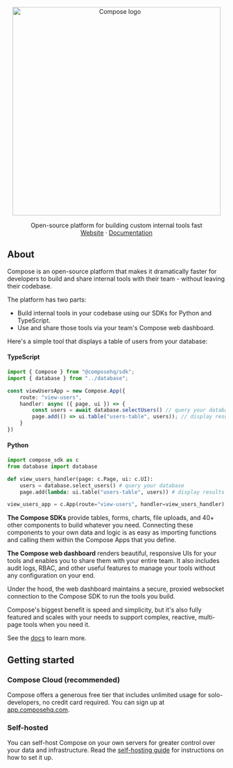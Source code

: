 <p align="center">
<picture>
  <source media="(prefers-color-scheme: dark)" srcset="https://composehq.com/light-logo-with-text.svg" width="480">
  <source media="(prefers-color-scheme: light)" srcset="https://composehq.com/dark-logo-with-text.svg" width="480">
  <img alt="Compose logo" src="https://composehq.com/dark-logo-with-text.svg" width="480">
</picture>
</p>

<p align="center">
    Open-source platform for building custom internal tools fast
    <br />
    <a href="https://composehq.com">Website</a>
    ·
    <a href="https://docs.composehq.com">Documentation</a>
  </p>

## About

Compose is an open-source platform that makes it dramatically faster for developers to build and share internal tools with their team - without leaving their codebase.

The platform has two parts:
- Build internal tools in your codebase using our SDKs for Python and TypeScript.
- Use and share those tools via your team's Compose web dashboard.

Here's a simple tool that displays a table of users from your database:

#### TypeScript
```typescript
import { Compose } from "@composehq/sdk";
import { database } from "../database";

const viewUsersApp = new Compose.App({
    route: "view-users",
    handler: async ({ page, ui }) => {
        const users = await database.selectUsers() // query your database
        page.add(() => ui.table("users-table", users)); // display results in a table
    }
})
```

#### Python
```python
import compose_sdk as c
from database import database

def view_users_handler(page: c.Page, ui: c.UI):
    users = database.select_users() # query your database
    page.add(lambda: ui.table("users-table", users)) # display results in a table

view_users_app = c.App(route="view-users", handler=view_users_handler)
```

**The Compose SDKs** provide tables, forms, charts, file uploads, and 40+ other components to build whatever you need. Connecting these components to your own data and logic is as easy as importing functions and calling them within the Compose Apps that you define.

**The Compose web dashboard** renders beautiful, responsive UIs for your tools and enables you to share them with your entire team. It also includes audit logs, RBAC, and other useful features to manage your tools without any configuration on your end.

Under the hood, the web dashboard maintains a secure, proxied websocket connection to the Compose SDK to run the tools you build.

Compose's biggest benefit is speed and simplicity, but it's also fully featured and scales with your needs to support complex, reactive, multi-page tools when you need it.

See the [docs](https://docs.composehq.com) to learn more.

## Getting started

### Compose Cloud (recommended)

Compose offers a generous free tier that includes unlimited usage for solo-developers, no credit card required. You can sign up at [app.composehq.com](https://app.composehq.com/auth/signup).

### Self-hosted

You can self-host Compose on your own servers for greater control over your data and infrastructure. Read the [self-hosting guide](https://github.com/compose-dev/compose/blob/main/SELF_HOSTING.md) for instructions on how to set it up.

